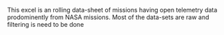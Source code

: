 This excel is an rolling data-sheet of missions having open telemetry data prodominently from NASA missions.
Most of the data-sets are raw and filtering is need to be done
